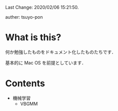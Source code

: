 Last Change: 2020/02/06 15:21:50.

auther: tsuyo-pon
# What is this?
[]({{{)
何か勉強したものをドキュメント化したものたちです．

基本的に Mac OS を前提としています．
[](}}})

# Contents
[]({{{)
- 機械学習
    - VBGMM
[](}}})

